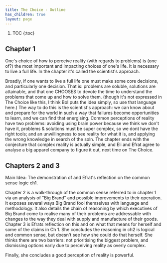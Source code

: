 ```yaml
---
title: The Choice - Outline
has_children: true
layout: page
---
```


1. TOC
{:toc}

## Chapter 1

One's choice of how to perceive reality (with regards to problems) is (one of?) the most important and impacting
choices of one's life. It is necessary to live a full life. In the chapter it's called the scientist's approach.

Broadly, if one wants to live a full life one must make some core decisions, and particularly one decision. That is:
problems are soluble, solutions are attainable, and that one CHOOSES to devote the time to understand the problems that
come up and how to solve them. (though it's not expressed in The Choice like this, I think BoI puts the idea simply, so
use that language here.) The way to do this is the scientist's approach: we can know about and prepare for the world in
such a way that failures become opportunities to learn, and we can find that energising. Common perceptions of reality
have two problems: avoiding using brain power because we think we don't have it, problems & solutions must be super
complex, so we dont have the right tools; and an unwillingness to see reality for what it is, and applying the wrong
knowledge in search of the soln. The chapter ends with the conjecture that complex reality is actually simple, and Eli
and Efrat agree to analyse a big apparel company to figure it out, next time on The Choice.

## Chapters 2 and 3

Main Idea: The demonstration of and Efrat's reflection on the
common sense logic ch1.

Chapter 2 is a walk-through of the common sense referred to in
chapter 1 via an analysis of "Big Brand" and possible improvements to their operation. It
exposes several ways Big Brand fool themselves with language and methodology. It also
details the chain of reasoning by which executives of Big Brand come to realise many of
their problems are addressable with changes to the way they deal with supply and
manufacture of their goods. Chapter 3 is Efrats reflection on this and on what that means
for herself and some of the claims in Ch 1. She concludes the reasoning in ch2 is logical
and common sense, but doesn't see how she could do that herself. She thinks there are
two barriers: not prioritising the biggest problem, and dismissing options early due to
perceiving reality as overly complex.



Finally, she concludes a good perception of reality is
powerful.
